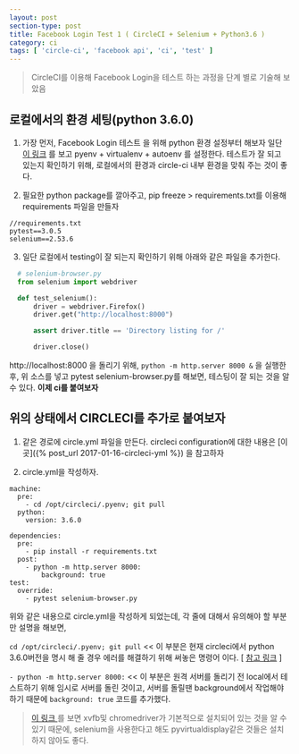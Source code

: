 ```yaml
---
layout: post
section-type: post
title: Facebook Login Test 1 ( CircleCI + Selenium + Python3.6 )
category: ci
tags: [ 'circle-ci', 'facebook api', 'ci', 'test' ]
---
```


> CircleCI를 이용해 Facebook Login을 테스트 하는 과정을 단계 별로 기술해 보았음

## 로컬에서의 환경 세팅(python 3.6.0)
1) 가장 먼저, Facebook Login 테스트 을 위해 python 환경 설정부터 해보자
일단  [이 링크](https://cjh5414.github.io/python-%EA%B0%9C%EB%B0%9C%ED%99%98%EA%B2%BD%EA%B5%AC%EC%B6%95/)
를 보고 pyenv + virtualenv + autoenv 를 설정한다.
테스트가 잘 되고 있는지 확인하기 위해, 로컬에서의 환경과 circle-ci 내부 환경을 맞춰 주는 것이 좋다.

2) 필요한 python package를 깔아주고, pip freeze > requirements.txt를 이용해 requirements 파일을 만들자

``` text
//requirements.txt
pytest==3.0.5
selenium==2.53.6
```
3) 일단 로컬에서 testing이 잘 되는지 확인하기 위해 아래와 같은 파일을 추가한다.
```python
  # selenium-browser.py
  from selenium import webdriver

  def test_selenium():
      driver = webdriver.Firefox()
      driver.get("http://localhost:8000")

      assert driver.title == 'Directory listing for /'

      driver.close()
```
http://localhost:8000 을 돌리기 위해, ```python -m http.server 8000 &```
을 실행한 후,
위 소스를 넣고 pytest selenium-browser.py를 해보면, 테스팅이 잘 되는 것을 알 수 있다.
__이제 ci를 붙여보자__

## 위의 상태에서 CIRCLECI를 추가로 붙여보자

1. 같은 경로에 circle.yml 파일을 만든다.
circleci configuration에 대한 내용은
[이곳]({% post_url 2017-01-16-circleci-yml %})
을 참고하자

2. circle.yml을 작성하자.

``` text
machine:
  pre:
    - cd /opt/circleci/.pyenv; git pull    
  python:
    version: 3.6.0

dependencies:
  pre:
    - pip install -r requirements.txt
  post:
    - python -m http.server 8000:
        background: true
test:
  override:
    - pytest selenium-browser.py
```

위와 같은 내용으로 circle.yml을 작성하게 되었는데, 각 줄에 대해서 유의해야 할 부분만 설명을 해보면,

 ```cd /opt/circleci/.pyenv; git pull``` << 이 부분은 현재 circleci에서 python 3.6.0버전을 명시 해 줄 경우 에러를 해결하기 위해 써놓은 명령어 이다. [ [참고 링크](http://stackoverflow.com/questions/41381930/use-python-3-6-0-in-circleci) ]

 ```- python -m http.server 8000:``` << 이 부분은 원격 서버를 돌리기 전 local에서 테스트하기 위해 임시로 서버를 돌린 것이고, 서버를 돌릴땐 background에서 작업해야 하기 때문에 ```background: true``` 코드를 추가했다.

> [이 링크 ](http://stackoverflow.com/questions/33426220/webdriver-container-in-circleci-for-testing/33433405#33433405)를 보면 xvfb및 chromedriver가 기본적으로 설치되어 있는 것을 알 수 있기 때문에, selenium을 사용한다고 해도 pyvirtualdisplay같은 것들은 설치하지 않아도 좋다.
